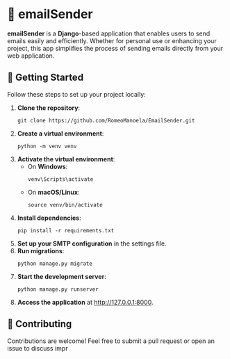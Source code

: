 <h1>📧 emailSender</h1>

<p><strong>emailSender</strong> is a <strong>Django</strong>-based application that enables users to send emails easily and efficiently. Whether for personal use or enhancing your project, this app simplifies the process of sending emails directly from your web application.</p>

<h2>🚀 Getting Started</h2>
<p>Follow these steps to set up your project locally:</p>
<ol>
    <li><strong>Clone the repository</strong>:
        <pre><code>git clone https://github.com/RomeoManoela/EmailSender.git</code></pre>
    </li>
    <li><strong>Create a virtual environment</strong>:
        <pre><code>python -m venv venv</code></pre>
    </li>
    <li><strong>Activate the virtual environment</strong>:
        <ul>
            <li>On <strong>Windows</strong>:
                <pre><code>venv\Scripts\activate</code></pre>
            </li>
            <li>On <strong>macOS/Linux</strong>:
                <pre><code>source venv/bin/activate</code></pre>
            </li>
        </ul>
    </li>
    <li><strong>Install dependencies</strong>:
        <pre><code>pip install -r requirements.txt</code></pre>
    </li>
    <li><strong>Set up your SMTP configuration</strong> in the settings file.</li>
    <li><strong>Run migrations</strong>:
        <pre><code>python manage.py migrate</code></pre>
    </li>
    <li><strong>Start the development server</strong>:
        <pre><code>python manage.py runserver</code></pre>
    </li>
    <li><strong>Access the application</strong> at <a href="http://127.0.0.1:8000">http://127.0.0.1:8000</a>.</li>
</ol>

<h2>🤝 Contributing</h2>
<p>Contributions are welcome! Feel free to submit a pull request or open an issue to discuss impr

